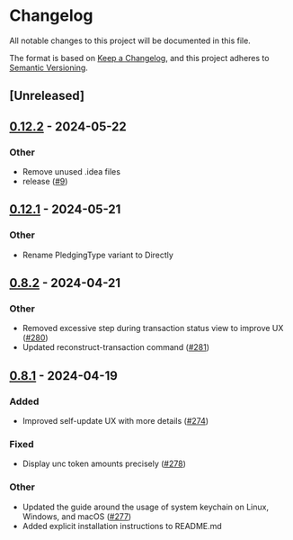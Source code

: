 # Changelog

All notable changes to this project will be documented in this file.

The format is based on [Keep a Changelog](https://keepachangelog.com/en/1.0.0/),
and this project adheres to [Semantic Versioning](https://semver.org/spec/v2.0.0.html).

## [Unreleased]

## [0.12.2](https://github.com/utnet-org/utility-cli-rs/compare/v0.12.1...v0.12.2) - 2024-05-22

### Other
- Remove unused .idea files
- release ([#9](https://github.com/utnet-org/utility-cli-rs/pull/9))

## [0.12.1](https://github.com/utnet-org/utility-cli-rs/compare/v0.12.0...v0.12.1) - 2024-05-21

### Other
- Rename PledgingType variant to Directly

## [0.8.2](https://github.com/utnet-org/utitlity-cli-rs/compare/v0.8.1...v0.8.2) - 2024-04-21

### Other

- Removed excessive step during transaction status view to improve UX ([#280](https://github.com/utnet-org/utitlity-cli-rs/pull/280))
- Updated reconstruct-transaction command ([#281](https://github.com/utnet-org/utitlity-cli-rs/pull/281))

## [0.8.1](https://github.com/utnet-org/utitlity-cli-rs/compare/v0.1.0...v0.8.1) - 2024-04-19

### Added

- Improved self-update UX with more details ([#274](https://github.com/utnet-org/utitlity-cli-rs/pull/274))

### Fixed

- Display unc token amounts precisely ([#278](https://github.com/utnet-org/utitlity-cli-rs/pull/278))

### Other

- Updated the guide around the usage of system keychain on Linux, Windows, and macOS ([#277](https://github.com/utnet-org/utitlity-cli-rs/pull/277))
- Added explicit installation instructions to README.md
